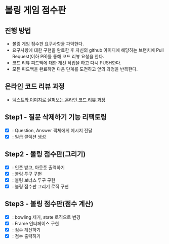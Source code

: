 # 볼링 게임 점수판
## 진행 방법
* 볼링 게임 점수판 요구사항을 파악한다.
* 요구사항에 대한 구현을 완료한 후 자신의 github 아이디에 해당하는 브랜치에 Pull Request(이하 PR)를 통해 코드 리뷰 요청을 한다.
* 코드 리뷰 피드백에 대한 개선 작업을 하고 다시 PUSH한다.
* 모든 피드백을 완료하면 다음 단계를 도전하고 앞의 과정을 반복한다.

## 온라인 코드 리뷰 과정
* [텍스트와 이미지로 살펴보는 온라인 코드 리뷰 과정](https://github.com/next-step/nextstep-docs/tree/master/codereview)

## Step1 - 질문 삭제하기 기능 리팩토링
- [x] : Question, Answer 객체에게 메시지 전달
- [x] : 일급 콜렉션 생성 

## Step2 - 볼링 점수판(그리기)
- [x] : 인풋 받고, 아웃풋 출력하기
- [x] : 볼링 투구 구현
- [x] : 볼링 보너스 투구 구현
- [x] : 볼링 점수판 그리기 로직 구현

## Step3 - 볼링 점수판(점수 계산)
- [x] : bowling 제거, state 로직으로 변경
- [x] : Frame 인터페이스 구현
- [x] : 점수 계산하기
- [x] : 점수 출력하기
